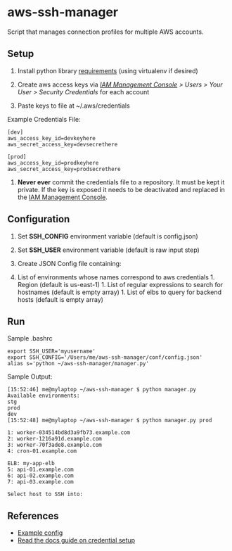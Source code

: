 
# aws-ssh-manager
Script that manages connection profiles for multiple AWS accounts.

## Setup

1. Install python library [requirements](https://github.com/pdumoulin/aws-ssh-manager/blob/master/requirements.txt) (using virtualenv if desired)

1. Create aws access keys via *[IAM Management Console](https://console.aws.amazon.com/iam/home#/home) > Users > Your User > Security Credentials* for each account

1. Paste keys to file at ~/.aws/credentials 

  Example Credentials File:
  ```
  [dev]
  aws_access_key_id=devkeyhere
  aws_secret_access_key=devsecrethere

  [prod]
  aws_access_key_id=prodkeyhere
  aws_secret_access_key=prodsecrethere
  ```

1. **Never ever** commit the credentials file to a repository. It must be kept it private. If the key is exposed it needs to be deactivated and replaced in the [IAM Management Console](https://console.aws.amazon.com/iam/home#/home).

## Configuration

1. Set **SSH_CONFIG** environment variable (default is config.json)

1. Set **SSH_USER** environment variable (default is raw input step)

1. Create JSON Config file containing:
  1. List of environments whose names correspond to aws credentials
    1. Region (default is us-east-1)
    1. List of regular expressions to search for hostnames (default is empty array)
    1. List of elbs to query for backend hosts (default is empty array)

## Run
Sample .bashrc
```
export SSH_USER='myusername'
export SSH_CONFIG='/Users/me/aws-ssh-manager/conf/config.json'
alias s='python ~/aws-ssh-manager/manager.py'
```

Sample Output:
```
[15:52:46] me@mylaptop ~/aws-ssh-manager $ python manager.py
Available environments:
stg
prod
dev
[15:52:48] me@mylaptop ~/aws-ssh-manager $ python manager.py prod

1: worker-034514bd8d3a9fb73.example.com
2: worker-1216a91d.example.com
3: worker-70f3ade8.example.com
4: cron-01.example.com

ELB: my-app-elb
5: api-01.example.com
6: api-02.example.com
7: api-03.example.com

Select host to SSH into:
```

## References
* [Example config](https://github.com/pdumoulin/aws-ssh-manager/blob/master/conf/jwplayer.json)
* [Read the docs guide on credential setup](http://boto3.readthedocs.io/en/latest/guide/configuration.html#shared-credentials-file)
